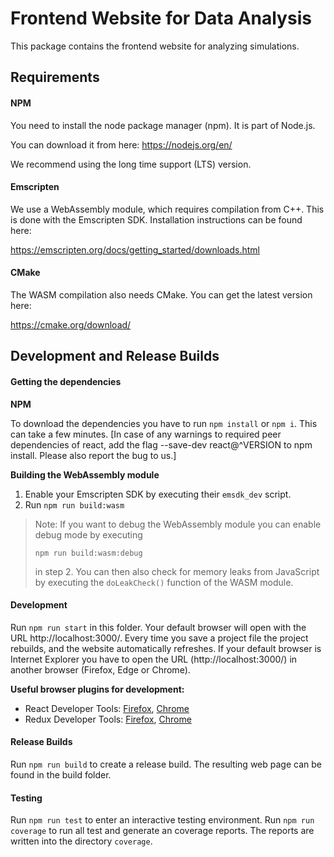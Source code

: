 # Frontend Website for Data Analysis

This package contains the frontend website for analyzing simulations.

## Requirements
#### NPM
You need to install the node package manager (npm). It is part of Node.js. 

You can download it from here: https://nodejs.org/en/

We recommend using the long time support (LTS) version.

#### Emscripten
We use a WebAssembly module, which requires compilation from C++. 
This is done with the Emscripten SDK. 
Installation instructions can be found here:

https://emscripten.org/docs/getting_started/downloads.html

#### CMake
The WASM compilation also needs CMake. You can get the latest version here: 

https://cmake.org/download/

## Development and Release Builds
#### Getting the dependencies
**NPM**

To download the dependencies you have to run `npm install` or `npm i`.
This can take a few minutes.
[In case of any warnings to required peer dependencies of react, 
add the flag --save-dev react@^VERSION to npm install. Please also report
the bug to us.]

**Building the WebAssembly module**
1. Enable your Emscripten SDK by executing their `emsdk_dev` script.
2. Run `npm run build:wasm`

> Note: If you want to debug the WebAssembly module you can enable debug mode by executing
>
> `npm run build:wasm:debug`
>
> in step 2. You can then also check for memory leaks from JavaScript by executing the `doLeakCheck()` function of the WASM module.

#### Development
Run `npm run start` in this folder. 
Your default browser will open with the URL http://localhost:3000/. 
Every time you save a project file the project rebuilds, and the website automatically refreshes. 
If your default browser is Internet Explorer you have to open the URL (http://localhost:3000/) in another browser (Firefox, Edge or Chrome).

**Useful browser plugins for development:**
- React Developer Tools: [Firefox](https://addons.mozilla.org/de/firefox/addon/react-devtools/), [Chrome](https://chrome.google.com/webstore/detail/react-developer-tools/fmkadmapgofadopljbjfkapdkoienihi)
- Redux Developer Tools: [Firefox](https://addons.mozilla.org/de/firefox/addon/reduxdevtools/), [Chrome](https://chrome.google.com/webstore/detail/redux-devtools/lmhkpmbekcpmknklioeibfkpmmfibljd?hl=de)

#### Release Builds
Run `npm run build` to create a release build. The resulting web page can be found in the build folder.

#### Testing
Run `npm run test` to enter an interactive testing environment.
Run `npm run coverage` to run all test and generate an coverage reports. The reports are written into the directory `coverage`.